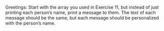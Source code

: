 Greetings: Start with the array you used in Exercise 11, but instead of just printing each person’s name, 
print a message to them. The text of each message should be the same, 
but each message should be personalized with the person’s name.
